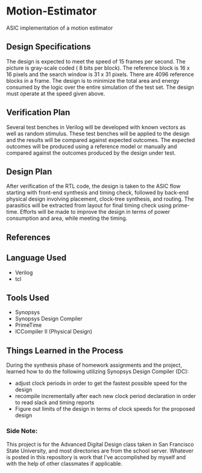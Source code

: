 # Motion-Estimator
ASIC implementation of a motion estimator


## Design Specifications
The design is expected to meet the speed of 15 frames per second. The picture is gray-scale coded ( 8 bits per block). The reference block is 16 x 16 pixels and the search window is 31 x 31 pixels. There are 4096 reference blocks in a frame. 
The design is to minimize the total area and energy consumed by the logic over the entire simulation of the test set. The design must operate at the speed given above. 


## Verification Plan
Several test benches in Verilog will be developed with known vectors as well as random stimulus. These test benches will be applied to the design and the results will be compared against expected outcomes. The expected outcomes will be produced using a reference model or manually and compared against the outcomes produced by the design under test. 


## Design Plan
After verification of the RTL code, the design is taken to the ASIC flow starting with front-end synthesis and timing check, followed by back-end physical design involving placement, clock-tree synthesis, and routing. The parasitics will be extracted from layout for final timing check using prime-time. Efforts will be made to improve the design in terms of power consumption and area, while meeting the timing.

## References

## Language Used 
- Verilog
- tcl

## Tools Used
- Synopsys
- Synopsys Design Compiler
- PrimeTime
- ICCompiler II (Physical Design)

## Things Learned in the Process
During the synthesis phase of homework assignments and the project, learned how to do the following utilizing Synopsys Design Compiler (DC):
- adjust clock periods in order to get the fastest possible speed for the design
- recompile incrementally after each new clock period declaration in order to read slack and timing reports
- Figure out limits of the design in terms of clock speeds for the proposed design

### Side Note:
This project is for the Advanced Digital Design class taken in San Francisco State University, and most directories are from the school server. Whatever is posted in this repository is work that I've accomplished by myself and with the help of other classmates if applicable. 

